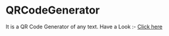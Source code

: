 # QRCodeGenerator
It is a QR Code Generator of any text.
Have a Look :- [Click here](https://rghvgrv.github.io/QRCodeGenerator/)
